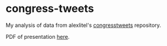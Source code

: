 # congress-tweets
My analysis of data from alexlitel's [congresstweets](https://github.com/alexlitel/congresstweets) repository.

PDF of presentation [here](https://drive.google.com/file/d/1U8bzEPvAI5K8FNzZc8dAbkqB8OG_cUCz/view?usp=sharing).
